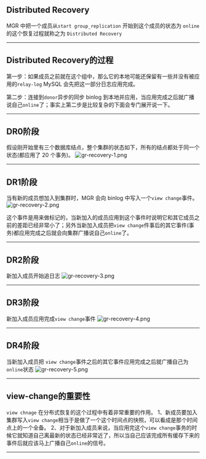## Distributed Recovery 
MGR 中把一个成员从`start group_replication` 开始到这个成员的状态为 `online`的这个恢复过程就称之为 `Distributed Recovery`

---

## Distributed Recovery的过程
第一步：如果成员之前就在这个组中，那么它的本地可能还保留有一些并没有被应用的`relay-log` MySQL 会先把这一部分日志应用完成。

第二步：连接到`donor`异步的同步 binlog 到本地并应用，当应用完成之后就广播说自己`online`了；事实上第二步是比较复杂的下面会专门展开说一下。

---


## DR0阶段
假设刚开始里有三个数据库结点，整个集群的状态如下，所有的结点都处于同一个状态(都应用了 20 个事务)。
![gr-recovery-1.png](static/2020-12/gr-recovery-1.png)

---

## DR1阶段
当有新的成员想加入到集群时，MGR 会向 binlog 中写入一个`view change`事件。
![gr-recovery-2.png](static/2020-12/gr-recovery-2.png)

这个事件是用来做标记的，当新加入的成员应用到这个事件时说明它和其它成员之前的差距已经非常小了；另外当新加入成员把`view change`件事后的其它事件(事务)都应用完成之后就会向集群广播说自己`online`了。

---

## DR2阶段
新加入成员开始追日志
![gr-recovery-3.png](static/2020-12/gr-recovery-3.png)

---

## DR3阶段
新加入成员应用完成`view change`事件
![gr-recovery-4.png](static/2020-12/gr-recovery-4.png)

---

## DR4阶段 
当新加入成员把 `view change`事件之后的其它事件应用完成之后就广播自己为`online`状态
![gr-recovery-5.png](static/2020-12/gr-recovery-5.png)

---

## view-change的重要性
`view chnage` 在分布式恢复的这个过程中有着非常重要的作用。 1、新成员要加入集群写入`view change`相当于是做了一个这个时间点的快照，可以看成是那个时间点上的一个全备。
2、对于新加入成员来说，当应用完这个`view change`事务的时候它就知道自己离最新的状态已经非常近了，所以当自己应该完成所有缓存下来的事件后就应该马上广播自己`online`的信号。

---


